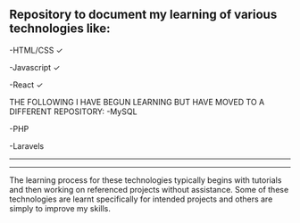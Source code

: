Repository to document my learning of various technologies like:
------------------
-HTML/CSS  ✓

-Javascript ✓

-React ✓

THE FOLLOWING I HAVE BEGUN LEARNING BUT HAVE MOVED TO A DIFFERENT REPOSITORY:
-MySQL

-PHP

-Laravels

------------------
------------------
The learning process for these technologies typically begins with tutorials and then working on referenced projects without assistance.
Some of these technologies are learnt specifically for intended projects and others are simply to improve my skills.
